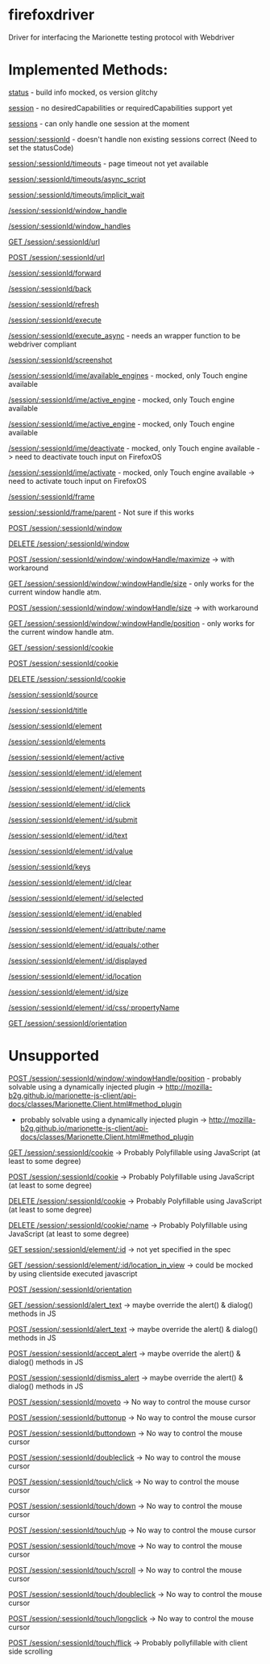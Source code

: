 firefoxdriver
=============

Driver for interfacing the Marionette testing protocol with Webdriver


# Implemented Methods:

[status](https://code.google.com/p/selenium/wiki/JsonWireProtocol#/status) - build info mocked, os version glitchy

[session](https://code.google.com/p/selenium/wiki/JsonWireProtocol#/session) - no desiredCapabilities or requiredCapabilities support yet

[sessions](https://code.google.com/p/selenium/wiki/JsonWireProtocol#/sessions) - can only handle one session at the moment

[session/:sessionId](https://code.google.com/p/selenium/wiki/JsonWireProtocol#/session/:sessionId) - doesn't handle non existing sessions correct (Need to set the statusCode)

[session/:sessionId/timeouts](https://code.google.com/p/selenium/wiki/JsonWireProtocol#/session/:sessionId/timeouts) - page timeout not yet available

[session/:sessionId/timeouts/async_script](https://code.google.com/p/selenium/wiki/JsonWireProtocol#/session/:sessionId/timeouts/async_script)

[session/:sessionId/timeouts/implicit_wait](https://code.google.com/p/selenium/wiki/JsonWireProtocol#/session/:sessionId/timeouts/implicit_wait)

[/session/:sessionId/window_handle](https://code.google.com/p/selenium/wiki/JsonWireProtocol#/session/:sessionId/window_handle)

[/session/:sessionId/window_handles](https://code.google.com/p/selenium/wiki/JsonWireProtocol#/session/:sessionId/window_handles)

[GET /session/:sessionId/url](https://code.google.com/p/selenium/wiki/JsonWireProtocol#GET_/session/:sessionId/url)

[POST /session/:sessionId/url](https://code.google.com/p/selenium/wiki/JsonWireProtocol#POST_/session/:sessionId/url)

[/session/:sessionId/forward](https://code.google.com/p/selenium/wiki/JsonWireProtocol#/session/:sessionId/forward)

[/session/:sessionId/back](https://code.google.com/p/selenium/wiki/JsonWireProtocol#/session/:sessionId/back)

[/session/:sessionId/refresh](https://code.google.com/p/selenium/wiki/JsonWireProtocol#/session/:sessionId/refresh)

[/session/:sessionId/execute](https://code.google.com/p/selenium/wiki/JsonWireProtocol#/session/:sessionId/execute)

[/session/:sessionId/execute_async](https://code.google.com/p/selenium/wiki/JsonWireProtocol#/session/:sessionId/execute_async) - needs an wrapper function to be webdriver compliant

[/session/:sessionId/screenshot](https://code.google.com/p/selenium/wiki/JsonWireProtocol#/session/:sessionId/screenshot)

[/session/:sessionId/ime/available_engines](https://code.google.com/p/selenium/wiki/JsonWireProtocol#/session/:sessionId/ime/available_engines) - mocked, only Touch engine available

[/session/:sessionId/ime/active_engine](https://code.google.com/p/selenium/wiki/JsonWireProtocol#/session/:sessionId/ime/active_engine) - mocked, only Touch engine available

[/session/:sessionId/ime/active_engine](https://code.google.com/p/selenium/wiki/JsonWireProtocol#/session/:sessionId/ime/active_engine) - mocked, only Touch engine available

[/session/:sessionId/ime/deactivate](https://code.google.com/p/selenium/wiki/JsonWireProtocol#/session/:sessionId/ime/deactivate) - mocked, only Touch engine available -> need to deactivate touch input on FirefoxOS

[/session/:sessionId/ime/activate](https://code.google.com/p/selenium/wiki/JsonWireProtocol#/session/:sessionId/ime/activate) - mocked, only Touch engine available -> need to activate touch input on FirefoxOS

[/session/:sessionId/frame](https://code.google.com/p/selenium/wiki/JsonWireProtocol#/session/:sessionId/frame)

[session/:sessionId/frame/parent](https://code.google.com/p/selenium/wiki/JsonWireProtocol#/session/:sessionId/frame/parent) - Not sure if this works

[POST /session/:sessionId/window](https://code.google.com/p/selenium/wiki/JsonWireProtocol#POST_/session/:sessionId/window)

[DELETE /session/:sessionId/window](https://code.google.com/p/selenium/wiki/JsonWireProtocol#DELETE_/session/:sessionId/window)

[POST /session/:sessionId/window/:windowHandle/maximize](https://code.google.com/p/selenium/wiki/JsonWireProtocol#POST_/session/:sessionId/window/:windowHandle/maximize) -> with workaround

[GET /session/:sessionId/window/:windowHandle/size](https://code.google.com/p/selenium/wiki/JsonWireProtocol#GET_/session/:sessionId/window/:windowHandle/size) - only works for the current window handle atm.

[POST /session/:sessionId/window/:windowHandle/size](https://code.google.com/p/selenium/wiki/JsonWireProtocol#POST_/session/:sessionId/window/:windowHandle/size) -> with workaround


[GET /session/:sessionId/window/:windowHandle/position](https://code.google.com/p/selenium/wiki/JsonWireProtocol#GET_/session/:sessionId/window/:windowHandle/position) - only works for the current window handle atm.

[GET /session/:sessionId/cookie](https://code.google.com/p/selenium/wiki/JsonWireProtocol#GET_/session/:sessionId/cookie)

[POST /session/:sessionId/cookie](https://code.google.com/p/selenium/wiki/JsonWireProtocol#POST_/session/:sessionId/cookie)

[DELETE /session/:sessionId/cookie](https://code.google.com/p/selenium/wiki/JsonWireProtocol#DELETE_/session/:sessionId/cookie)

[/session/:sessionId/source](https://code.google.com/p/selenium/wiki/JsonWireProtocol#/session/:sessionId/source)

[/session/:sessionId/title](https://code.google.com/p/selenium/wiki/JsonWireProtocol#/session/:sessionId/title)

[/session/:sessionId/element](https://code.google.com/p/selenium/wiki/JsonWireProtocol#POST_/session/:sessionId/element)

[/session/:sessionId/elements](https://code.google.com/p/selenium/wiki/JsonWireProtocol#POST_/session/:sessionId/elements)

[/session/:sessionId/element/active](https://code.google.com/p/selenium/wiki/JsonWireProtocol#POST_/session/:sessionId/element/active)

[/session/:sessionId/element/:id/element](https://code.google.com/p/selenium/wiki/JsonWireProtocol#/session/:sessionId/element/:id/element)

[/session/:sessionId/element/:id/elements](https://code.google.com/p/selenium/wiki/JsonWireProtocol#/session/:sessionId/element/:id/elements)

[/session/:sessionId/element/:id/click](https://code.google.com/p/selenium/wiki/JsonWireProtocol#POST_/session/:sessionId/element/:id/click)

[/session/:sessionId/element/:id/submit](https://code.google.com/p/selenium/wiki/JsonWireProtocol#/session/:sessionId/element/:id/submit)

[/session/:sessionId/element/:id/text](https://code.google.com/p/selenium/wiki/JsonWireProtocol#/session/:sessionId/element/:id/text)

[/session/:sessionId/element/:id/value](https://code.google.com/p/selenium/wiki/JsonWireProtocol#/session/:sessionId/element/:id/value)

[/session/:sessionId/keys](https://code.google.com/p/selenium/wiki/JsonWireProtocol#/session/:sessionId/keys)

[/session/:sessionId/element/:id/clear](https://code.google.com/p/selenium/wiki/JsonWireProtocol#/session/:sessionId/element/:id/clear)

[/session/:sessionId/element/:id/selected](https://code.google.com/p/selenium/wiki/JsonWireProtocol#/session/:sessionId/element/:id/selected)

[/session/:sessionId/element/:id/enabled](https://code.google.com/p/selenium/wiki/JsonWireProtocol#/session/:sessionId/element/:id/enabled)

[/session/:sessionId/element/:id/attribute/:name](https://code.google.com/p/selenium/wiki/JsonWireProtocol#/session/:sessionId/element/:id/attribute/:name)

[/session/:sessionId/element/:id/equals/:other](https://code.google.com/p/selenium/wiki/JsonWireProtocol#/session/:sessionId/element/:id/equals/:other)

[/session/:sessionId/element/:id/displayed](https://code.google.com/p/selenium/wiki/JsonWireProtocol#/session/:sessionId/element/:id/displayed)

[/session/:sessionId/element/:id/location](https://code.google.com/p/selenium/wiki/JsonWireProtocol#/session/:sessionId/element/:id/location)

[/session/:sessionId/element/:id/size](https://code.google.com/p/selenium/wiki/JsonWireProtocol#/session/:sessionId/element/:id/size)

[/session/:sessionId/element/:id/css/:propertyName](https://code.google.com/p/selenium/wiki/JsonWireProtocol#/session/:sessionId/element/:id/css/:propertyName)

[GET /session/:sessionId/orientation](https://code.google.com/p/selenium/wiki/JsonWireProtocol#GET_/session/:sessionId/orientation)

# Unsupported
[POST /session/:sessionId/window/:windowHandle/position](https://code.google.com/p/selenium/wiki/JsonWireProtocol#POST_/session/:sessionId/window/:windowHandle/position) - probably solvable using a dynamically injected plugin -> http://mozilla-b2g.github.io/marionette-js-client/api-docs/classes/Marionette.Client.html#method_plugin

 - probably solvable using a dynamically injected plugin -> http://mozilla-b2g.github.io/marionette-js-client/api-docs/classes/Marionette.Client.html#method_plugin

[GET /session/:sessionId/cookie](https://code.google.com/p/selenium/wiki/JsonWireProtocol#GET_/session/:sessionId/cookie) -> Probably Polyfillable using JavaScript (at least to some degree)

[POST /session/:sessionId/cookie](https://code.google.com/p/selenium/wiki/JsonWireProtocol#POST_/session/:sessionId/cookie) -> Probably Polyfillable using JavaScript (at least to some degree)

[DELETE /session/:sessionId/cookie](https://code.google.com/p/selenium/wiki/JsonWireProtocol#DELETE_/session/:sessionId/cookie) -> Probably Polyfillable using JavaScript (at least to some degree)

[DELETE /session/:sessionId/cookie/:name](https://code.google.com/p/selenium/wiki/JsonWireProtocol#/session/:sessionId/cookie/:name) -> Probably Polyfillable using JavaScript (at least to some degree)

[GET session/:sessionId/element/:id](https://code.google.com/p/selenium/wiki/JsonWireProtocol#/session/:sessionId/element/:id) -> not yet specified in the spec

[GET /session/:sessionId/element/:id/location_in_view](https://code.google.com/p/selenium/wiki/JsonWireProtocol#GET_/session/:sessionId/element/:id/location_in_view) -> could be mocked by using clientside executed javascript

[POST /session/:sessionId/orientation](https://code.google.com/p/selenium/wiki/JsonWireProtocol#POST_/session/:sessionId/orientation)

[GET /session/:sessionId/alert_text](https://code.google.com/p/selenium/wiki/JsonWireProtocol#GET_/session/:sessionId/alert_text)
-> maybe override the alert() & dialog() methods in JS

[POST /session/:sessionId/alert_text](https://code.google.com/p/selenium/wiki/JsonWireProtocol#POST_/session/:sessionId/alert_text)
-> maybe override the alert() & dialog() methods in JS

[POST /session/:sessionId/accept_alert](https://code.google.com/p/selenium/wiki/JsonWireProtocol#/session/:sessionId/accept_alert)
-> maybe override the alert() & dialog() methods in JS

[POST /session/:sessionId/dismiss_alert](https://code.google.com/p/selenium/wiki/JsonWireProtocol#/session/:sessionId/dismiss_alert)
-> maybe override the alert() & dialog() methods in JS

[POST /session/:sessionId/moveto](https://code.google.com/p/selenium/wiki/JsonWireProtocol#/session/:sessionId/moveto) -> No way to control the mouse cursor

[POST /session/:sessionId/buttonup](https://code.google.com/p/selenium/wiki/JsonWireProtocol#/session/:sessionId/buttonup) -> No way to control the mouse cursor

[POST /session/:sessionId/buttondown](https://code.google.com/p/selenium/wiki/JsonWireProtocol#/session/:sessionId/buttondown) -> No way to control the mouse cursor

[POST /session/:sessionId/doubleclick](https://code.google.com/p/selenium/wiki/JsonWireProtocol#/session/:sessionId/doubleclick) -> No way to control the mouse cursor

[POST /session/:sessionId/touch/click](https://code.google.com/p/selenium/wiki/JsonWireProtocol#/session/:sessionId/touch/click) -> No way to control the mouse cursor

[POST /session/:sessionId/touch/down](https://code.google.com/p/selenium/wiki/JsonWireProtocol#/session/:sessionId/touch/down) -> No way to control the mouse cursor

[POST /session/:sessionId/touch/up](https://code.google.com/p/selenium/wiki/JsonWireProtocol#/session/:sessionId/touch/up) -> No way to control the mouse cursor

[POST /session/:sessionId/touch/move](https://code.google.com/p/selenium/wiki/JsonWireProtocol#/session/:sessionId/touch/move) -> No way to control the mouse cursor

[POST /session/:sessionId/touch/scroll](https://code.google.com/p/selenium/wiki/JsonWireProtocol#/session/:sessionId/touch/scroll) -> No way to control the mouse cursor

[POST /session/:sessionId/touch/doubleclick](https://code.google.com/p/selenium/wiki/JsonWireProtocol#/session/:sessionId/touch/doubleclick) -> No way to control the mouse cursor

[POST /session/:sessionId/touch/longclick](https://code.google.com/p/selenium/wiki/JsonWireProtocol#/session/:sessionId/touch/longclick) -> No way to control the mouse cursor

[POST /session/:sessionId/touch/flick](https://code.google.com/p/selenium/wiki/JsonWireProtocol#/session/:sessionId/touch/flick) -> Probably pollyfillable with client side scrolling